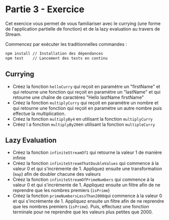 # Partie 3 - Exercice

Cet exercice vous permet de vous familiariser avec le currying (une forme de l'application partielle de fonction) et de la lazy evaluation au travers de Stream.

Commencez par exécuter les traditionnelles commandes :

```bash
npm install // Installation des dépendances
npm test    // Lancement des tests en continu
```

## Currying

- Créez la fonction `helloCurry` qui reçoit en paramètre un "firstName" et qui retourne une fonction qui reçoit en paramètre un "lastName" et qui retourne une chaîne de caractères "Hello lastName firstName"
- Créez la fonction `multiplyCurry` qui reçoit en paramètre un nombre et qui retourne une fonction qui reçoit en paramètre un autre nombre puis effectue la multiplication.
- Créez la fonction `multiplyBy4` en utilisant la fonction `multiplyCurry`
- Créez l   a fonction `multiplyBy20`en utilisant la fonction `multipleCurry`

## Lazy Evaluation

- Créez la fonction `infiniteStreamOf1` qui retourne la valeur 1 de manière infinie
- Créez la fonction `infiniteStreamThatDoubleValues` qui commence à la valeur 0 et qui s'incrémente de 1. Appliquez ensuite une transformation (`map`) afin de doubler chacune des valeurs
- Créez la fonction `infiniteStreamOfPrimeNumbers` qui commence à la valeur 0 et qui s'incrémente de 1. Appliquez ensuite un filtre afin de ne reprendre que les nombres premiers (`isPrime`)
- Créez la fonction `primeNumbersLessThan2000`qui commence à la valeur 0 et qui s'incrémente de 1. Appliquez ensuite un filtre afin de ne reprendre que les nombres premiers (`isPrime`). Puis, effectuez une fonction terminale pour ne reprendre que les valeurs plus petites que 2000.